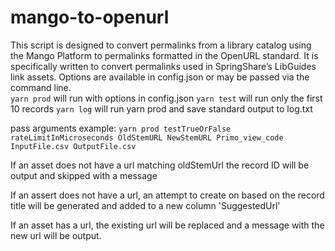 # mango-to-openurl


This script is designed to convert permalinks from a library catalog using the Mango Platform to permalinks formatted in the OpenURL standard.  It is specifically written to convert permalinks used in SpringShare’s LibGuides link assets.
Options are available in config.json or may be passed via the command line.
\
`yarn prod` will run with options in config.json
`yarn test` will run only the first 10 records
`yarn log` will run yarn prod and save standard output to log.txt

pass arguments example:
`yarn prod testTrueOrFalse rateLimitInMicroseconds OldStemURL NewStemURL Primo_view_code InputFile.csv OutputFile.csv`

If an asset does not have a url matching oldStemUrl the record ID will be output and skipped with a message

If an assert does not have a url, an attempt to create on based on the record title will be generated and added to a new column 'SuggestedUrl'

If an asset has a url, the existing url will be replaced and a message with the new url will be output.

